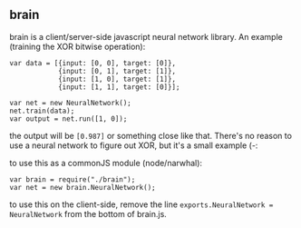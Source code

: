 brain
------------------------------------
brain is a client/server-side javascript neural network library. An example (training the XOR bitwise operation):

	var data = [{input: [0, 0], target: [0]},
	            {input: [0, 1], target: [1]},
	            {input: [1, 0], target: [1]},
	            {input: [1, 1], target: [0]}];

	var net = new NeuralNetwork();
	net.train(data);
	var output = net.run([1, 0]);

the output will be `[0.987]` or something close like that. There's no reason to use a neural network to figure out XOR, but it's a small example (-:

to use this as a commonJS module (node/narwhal):

	var brain = require("./brain");
	var net = new brain.NeuralNetwork();

to use this on the client-side, remove the line `exports.NeuralNetwork = NeuralNetwork` from the bottom of brain.js.

